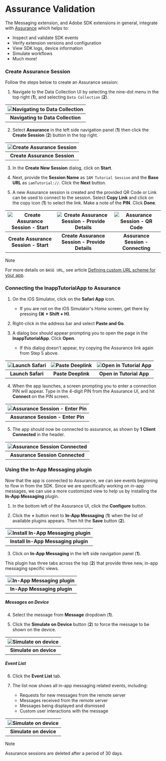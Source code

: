 # Assurance Validation

The Messaging extension, and Adobe SDK extensions in general, integrate with [Assurance](https://experience.adobe.com/assurance) which helps to:

* Inspect and validate SDK events
* Verify extension versions and configuration
* View SDK logs, device information 
* Simulate workflows
* Much more!

### Create Assurance Session

Follow the steps below to create an Assurance session:

1. Navigate to the Data Collection UI by selecting the nine-dot menu in the top right (**1**), and selecting `Data Collection` (**2**).

| ![Navigating to Data Collection](assets/nav-dc.png?raw=true) |
| :---: |
| **Navigating to Data Collection** |

2. Select **Assurance** in the left side navigation panel (**1**) then click the **Create Session** (**2**) button in the top right.

| ![Create Assurance Session](assets/assurance-create-session.png?raw=true) |
| :---: |
| **Create Assurance Session** |

3. In the **Create New Session** dialog, click on **Start**.

4. Next, provide the **Session Name** as `IAM Tutorial Session` and the **Base URL** as `iamTutorial://`. Click the **Next** button.

5. A new Assurance session is created and the provided QR Code or Link can be used to connect to the session. Select **Copy Link** and 
click on the copy icon (**1**) to select the link. Make a note of the **PIN**. Click **Done**.

| ![Create Assurance Session - Start](assets/assurance-start-session.png?raw=true) | ![Create Assurance Session - Provide Details](assets/assurance-session-info.png?raw=true) | ![Assurance Session - QR Code](assets/assurance-copy-link-pin.png?raw=true) |
| :---: | :---: | :---: |
| **Create Assurance Session - Start** | **Create Assurance Session - Provide Details** | **Assurance Session - Connecting** |

>[!NOTE]
> For more details on `BASE URL`, see article [Defining custom URL scheme for your app](https://developer.apple.com/documentation/xcode/defining-a-custom-url-scheme-for-your-app).

### Connecting the InappTutorialApp to Assurance

1. On the iOS Simulator, click on the **Safari App** icon. 
    * If you are not on the iOS Simulator's _Home_ screen, get there by pressing **(⌘ + Shift + H)**.

2. Right-click in the address bar and select **Paste and Go**.

3. A dialog box should appear prompting you to open the page in the **InappTutorialApp**. Click **Open**.
    * If this dialog doesn't appear, try copying the Assurance link again from Step 5 above.

| ![Launch Safari](assets/assurance-safari.png?raw=true) | ![Paste Deeplink](assets/assurance-safari-paste.png?raw=true) | ![Open in Tutorial App](assets/assurance-safari-deeplink.png?raw=true) |
| :---: | :---: | :---: |
| **Launch Safari** | **Paste Deeplink** | **Open in Tutorial App** |

4. When the app launches, a screen prompting you to enter a connection PIN will appear. Type in the 4-digit PIN from the Assurance UI, and hit **Connect** on the PIN screen.

| ![Assurance Session - Enter Pin](assets/assurance-app-enter-pin.png?raw=true) |
| :---: |
| **Assurance Session - Enter Pin** |

5. The app should now be connected to assurance, as shown by **1 Client Connected** in the header.

| ![Assurance Session Connected](assets/assurance-app-connected.png?raw=true) |
| :---: |
| **Assurance Session Connected** |

### Using the In-App Messaging plugin

Now that the app is connected to Assurance, we can see events beginning to flow in from the SDK. Since we are specifically working on in-app messages, we can use a more customized view to help us by installing the **In-App Messaging** plugin.

1. In the bottom left of the Assurance UI, click the **Configure** button. 

2. Click the **+** button next to **In-App Messaging** (**1**) when the list of available plugins appears. Then hit the **Save** button (**2**).

| ![Install In-App Messaging plugin](assets/assurance-install-messaging-plugin.png?raw=true) |
| :---: |
| **Install In-App Messaging plugin** |

3. Click on **In-App Messaging** in the left side navigation panel (**1**). 

This plugin has three tabs across the top (**2**) that provide three new, in-app messaging specific views.

| ![In-App Messaging plugin](assets/assurance-messaging-plugin.png?raw=true) |
| :---: |
| **In-App Messaging plugin** |

##### Messages on Device

4. Select the message from **Message** dropdown (**1**).

5. Click the **Simulate on Device** button (**2**) to force the message to be shown on the device.

| ![Simulate on device](assets/assurance-preview-on-device.png?raw=true) |
| :---: |
| **Simulate on device** |

##### Event List

6. Click the **Event List** tab.

7. The list now shows all in-app messaging related events, including:
    * Requests for new messages from the remote server
    * Messages received from the remote server
    * Messages being displayed and dismissed
    * Custom user interactions with the message

| ![Simulate on device](assets/assurance-messaging-event-list.png?raw=true) |
| :---: |
| **Simulate on device** |

> [!NOTE]
> Assurance sessions are deleted after a period of 30 days.

